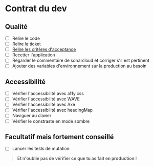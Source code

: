 # Contrat du dev

## Qualité

- [ ] Relire le code
- [ ] Relire le ticket
- [ ] [Relire les critères d'acceptance](https://github.com/anct-cnum/suite-gestionnaire-numerique/discussions/252)
- [ ] Recetter l'application
- [ ] Regarder le commentaire de sonarcloud et corriger s'il est pertinent
- [ ] Ajouter des variables d'environnement sur la production au besoin

## Accessibilité

- [ ] Vérifier l'accessibilité avec a11y.css
- [ ] Vérifier l'accessibilité avec WAVE
- [ ] Vérifier l'accessibilité avec Axe
- [ ] Vérifier l'accessibilité avec headingMap
- [ ] Naviguer au clavier
- [ ] Vérifier le constraste en mode sombre

## Facultatif mais fortement conseillé

- [ ] Lancer les tests de mutation

> **Et n'oublie pas de vérifier ce que tu as fait en production !**
